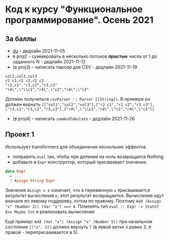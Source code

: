 # Код к курсу "Функциональное программирование". Осень 2021

## За баллы

- [du](du/README.md) - дедлайн 2021-11-05
- в proj2 - суммировать в несколько потоков **простые** числа от 1 до заданного N - дедлайн 2021-11-12
- (в proj3) - написать парсер для CSV - дедлайн 2021-11-19
``` csv
col1,col2,col3
r2 c1,r2 c2,r2 c3
"r3,c1","r3,c2","r3,c3"
"r4\",\"\\c1","r4\",\"c2","r4\",\"c3"
```
Должен получиться `csvParser :: Parser [[String]]`.
В примере он должен вернуть
`[["col1","col2","col3"],["r2 c1","r2 c2","r3 c3"],["r3,c1","r3,c2","r3,c3"],["r4\",\"\\c1","r4\",\"c2","r4\",\"c3"]]`
- (в proj4) - написать `sumAndTabulate` - дедлайн 2021-11-26

## Проект 1

Использует transformers для объединения нескольких эффектов

- поправить `eval` так, чтобы при делении на ноль возвращался Nothing
- добавьте в `Expr` конструктор, который присваивает значение:
``` haskell
data Expr
  = ...
  | Assign String Expr
```
Значение `Assign v e` означает, что в переменную `v` присваивается результат вычисления `e`, этот результат возвращается. Вычисление идут вначале по левому поддереву, потом по правому. Поэтому `Add (Assign "x" (Number 2)) (Var "x") ==> 4`. Поменять тип `eval :: Expr -> StateT Env Maybe Int` и реализовать вычисления

Ещё пример: `Add (Var "x") (Assign "x" (Number 5))` при начальном состоянии `[("x", 2)]` должен вернуть `7` (в левой ветке x равен 2, в правой - переприсваивается в 5).
